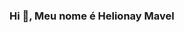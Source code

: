 ### Hi 👋, Meu nome é Helionay Mavel

<!--
- 🔭 I’m currently studing **Análise e Desenvolvimento de Sistemas**
- 🌱 I’m currently learning Front end development(html,css,bootstrap,javascript)
- 💬 Ask me about ...
- 📫 How to reach me helionaydias@hotmail.com
- ⚡ Fun fact Como estudante estou ansiosa para criar sites versáteis com designs de front-end impressionantes e atraentes, porque adoro projetar.
-->
